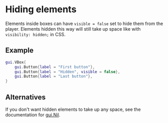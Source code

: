 # Hiding elements

Elements inside boxes can have `visible = false` set to hide them from the
player. Elements hidden this way will still take up space like with
`visibility: hidden;` in CSS.

## Example

```lua
gui.VBox{
    gui.Button{label = "First button"},
    gui.Button{label = "Hidden", visible = false},
    gui.Button{label = "Last button"},
}
```

## Alternatives

If you don't want hidden elements to take up any space, see the documentation
for [gui.Nil](layout-elements.md#guinil).
